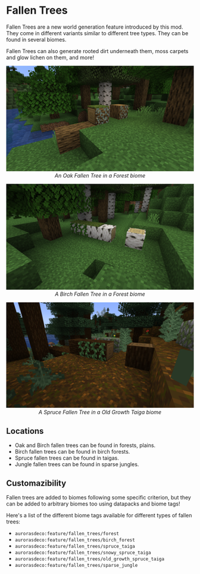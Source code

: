# Fallen Trees

<!--description:Learn everything about the lavender plains, a beautiful and very purple biome.-->
<!--thumbnail:images/features/fallen_oak_tree.png-->

Fallen Trees are a new world generation feature introduced by this mod.
They come in different variants similar to different tree types.
They can be found in several biomes.

Fallen Trees can also generate rooted dirt underneath them, moss carpets and glow lichen on them, and more!

![Oak Fallen Tree](../../../images/worldgen/features/fallen_oak_tree.png)
*<span style="text-align: center; display: block">An Oak Fallen Tree in a Forest biome</span>*

![Birch Fallen Tree](../../../images/worldgen/features/fallen_birch_tree.png)
*<span style="text-align: center; display: block">A Birch Fallen Tree in a Forest biome</span>*

![Spruce Fallen Tree](../../../images/worldgen/features/fallen_spruce_tree.png)
*<span style="text-align: center; display: block">A Spruce Fallen Tree in a Old Growth Taiga biome</span>*

## Locations

- Oak and Birch fallen trees can be found in forests, plains.
- Birch fallen trees can be found in birch forests.
- Spruce fallen trees can be found in taigas.
- Jungle fallen trees can be found in sparse jungles.

## Customazibility

Fallen trees are added to biomes following some specific criterion,
but they can be added to arbitrary biomes too using datapacks and biome tags!

Here's a list of the different biome tags available for different types of fallen trees:

- `aurorasdeco:feature/fallen_trees/forest`
- `aurorasdeco:feature/fallen_trees/birch_forest`
- `aurorasdeco:feature/fallen_trees/spruce_taiga`
- `aurorasdeco:feature/fallen_trees/snowy_spruce_taiga`
- `aurorasdeco:feature/fallen_trees/old_growth_spruce_taiga`
- `aurorasdeco:feature/fallen_trees/sparse_jungle`
